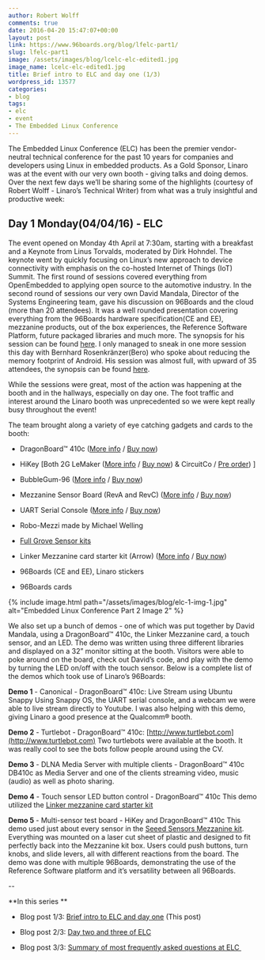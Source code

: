 ```yaml
---
author: Robert Wolff
comments: true
date: 2016-04-20 15:47:07+00:00
layout: post
link: https://www.96boards.org/blog/lfelc-part1/
slug: lfelc-part1
image: /assets/images/blog/lcelc-elc-edited1.jpg
image_name: lcelc-elc-edited1.jpg
title: Brief intro to ELC and day one (1/3)
wordpress_id: 13577
categories:
- blog
tags:
- elc
- event
- The Embedded Linux Conference
---
```


The Embedded Linux Conference (ELC) has been the premier vendor-neutral technical conference for the past 10 years for companies and developers using Linux in embedded products. As a Gold Sponsor, Linaro was at the event with our very own booth - giving talks and doing demos. Over the next few days we’ll be sharing some of the highlights (courtesy of Robert Wolff - Linaro’s Technical Writer) from what was a truly insightful and productive week:


## Day 1 Monday(04/04/16) - ELC


The event opened on Monday 4th April at 7:30am, starting with a breakfast and a Keynote from Linus Torvalds, moderated by Dirk Hohndel. The keynote went by quickly focusing on Linux’s new approach to device connectivity with emphasis on the co-hosted Internet of Things (IoT) Summit. The first round of sessions covered everything from OpenEmbedded to applying open source to the automotive industry. In the second round of sessions our very own David Mandala, Director of the Systems Engineering team, gave his discussion on 96Boards and the cloud (more than 20 attendees). It was a well rounded presentation covering everything from the 96Boards hardware specification(CE and EE), mezzanine products, out of the box experiences, the Reference Software Platform, future packaged libraries and much more. The synopsis for his session can be found [here](http://sched.co/6biO).
I only managed to sneak in one more session this day with Bernhard Rosenkränzer(Bero) who spoke about reducing the memory footprint of Android. His session was almost full, with upward of 35 attendees, the synopsis can be found [here](http://sched.co/6K6O).

While the sessions were great, most of the action was happening at the booth and in the hallways, especially on day one. The foot traffic and interest around the Linaro booth was unprecedented so we were kept really busy throughout the event!

The team brought along a variety of eye catching gadgets and cards to the booth:




  * DragonBoard™ 410c ([More info](/product/dragonboard410c/) / [Buy now](http://linaro.co/dragonboard410cbuynow))


  * HiKey [Both 2G LeMaker ([More info](/product/hikey/) / [Buy now](http://linaro.co/hikey-lenovator-buy)) & CircuitCo / [Pre order](http://bit.ly/hikeyavailability)) ]


  * BubbleGum-96 ([More info](/product/bubblegum-96/) / [Buy now](http://linaro.co/bubblegum96-buy))


  * Mezzanine Sensor Board (RevA and RevC) ([More info](/product/stm32/) / [Buy now](http://linaro.co/stm32f446))


  * UART Serial Console ([More info](/product/uartserial/) / [Buy now](http://linaro.co/uart-seeed))


  * Robo-Mezzi made by Michael Welling


  * [Full Grove Sensor kits](/product/sensors-mezzanine/)


  * Linker Mezzanine card starter kit (Arrow) ([More info](/product/linkspritesensorkit/) / [Buy now](http://linaro.co/linker-mezzanine))


  * 96Boards (CE and EE), Linaro stickers


  * 96Boards cards

{% include image.html path="/assets/images/blog/elc-1-img-1.jpg" alt="Embedded Linux Conference Part 2 Image 2" %}

We also set up a bunch of demos - one of which was put together by David Mandala, using a DragonBoard™ 410c, the Linker Mezzanine card, a touch sensor, and an LED. The demo was written using three different libraries and displayed on a 32” monitor sitting at the booth. Visitors were able to poke around on the board, check out David’s code, and play with the demo by turning the LED on/off with the touch sensor. Below is a complete list of the demos which took use of Linaro’s 96Boards:

**Demo 1** - Canonical - DragonBoard™ 410c: Live Stream using Ubuntu Snappy
Using Snappy OS, the UART serial console, and a webcam we were able to live stream directly to Youtube. I was also helping with this demo, giving Linaro a good presence at the Qualcomm® booth.

**Demo 2** - Turtlebot - DragonBoard™ 410c: [http://www.turtlebot.com](http://www.turtlebot.com)
Two turtlebots were available at the booth. It was really cool to see the bots follow people around using the CV.

**Demo 3** - DLNA Media Server with multiple clients - DragonBoard™ 410c
DB410c as Media Server and one of the clients streaming video, music (audio) as well as photo sharing.

**Demo 4** - Touch sensor LED button control - DragonBoard™ 410c
This demo utilized the [Linker mezzanine card starter kit](/product/linkspritesensorkit/)

**Demo 5** - Multi-sensor test board - HiKey and DragonBoard™ 410c
This demo used just about every sensor in the [Seeed Sensors Mezzanine kit](/product/sensors-mezzanine/). Everything was mounted on a laser cut sheet of plastic and designed to fit perfectly back into the Mezzanine kit box. Users could push buttons, turn knobs, and slide levers, all with different reactions from the board. The demo was done with multiple 96Boards, demonstrating the use of the Reference Software platform and it’s versatility between all 96Boards.

--

**In this series **




  * Blog post 1/3: [Brief intro to ELC and day one](/blog/lfelc-part1/) (This post)


  * Blog post 2/3: [Day two and three of ELC](/blog/lfelc-part2/)


  * Blog post 3/3: [Summary of most frequently asked questions at ELC ](/blog/lfelc-part3/)
